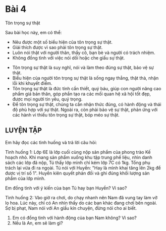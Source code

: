 # Bài 4
Tôn trọng sự thật

Sau bài học này, em có thể:
* Nêu được một số biểu hiện của tôn trọng sự thật.
* Giải thích được vì sao phải tôn trọng sự thật.
* Luôn nói thật với người thân, thầy cô, bạn bè và người có trách nhiệm.
* Không đồng tình với việc nói dối hoặc che giấu sự thật.

- Tôn trọng sự thật là suy nghĩ, nói và làm theo đúng sự thật, bảo vệ sự thật.
- Biểu hiện của người tôn trọng sự thật là sống ngay thẳng, thật thà, nhận lỗi khi khuyết điểm.
- Tôn trọng sự thật là đức tính cần thiết, quý báu, giúp con người nâng cao phẩm giá bản thân, góp phần tạo ra các mối quan hệ xã hội tốt đẹp, được mọi người tin yêu, quý trọng.
- Để tôn trọng sự thật, chúng ta cần nhận thức đúng, có hành động và thái độ phù hợp với sự thật. Ngoài ra, còn phải bảo vệ sự thật, phản ứng với các hành vi thiếu tôn trọng sự thật, bóp méo sự thật.

## LUYỆN TẬP
Em hãy đọc các tình huống và trả lời câu hỏi:

Tình huống 1: Lớp 6E là lớp cuối cùng nộp sản phẩm của phong trào Kế hoạch nhỏ. Khi mang sản phẩm xuống khu tập trung phế liệu, nhìn danh sách các lớp đã nộp, Tú thấy lớp mình chỉ kém lớp 7C có 1kg. Tổng phụ trách lại vừa đi ra ngoài. Tú nói với Huyền: "Hay là mình khai tăng lên 2kg để được vị trí số 1". Huyền kiên quyết phản đối và ghi đúng khối lượng sản phẩm của lớp mình.

Em đồng tình với ý kiến của bạn Tú hay bạn Huyền? Vì sao?

Tình huống 2: Vào giờ ra chơi, do chạy nhanh nên Nam đã vung tay làm vỡ lọ hoa. Lúc này, chỉ có An nhìn thấy do các bạn khác đang chơi bên ngoài. Sợ bị phạt, Nam nói với An giấu kín chuyện, đừng nói cho ai biết.
1. Em có đồng tình với hành động của bạn Nam không? Vì sao?
2. Nếu là An, em sẽ làm gì?
